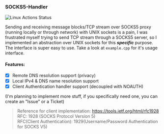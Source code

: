 ### SOCKS5-Handler
![Linux Actions Status](https://github.com/harsath/SOCKS5-Proxy-Handler/workflows/Linux/badge.svg)

Sending and receiving message blocks/TCP stream over SOCKS5 proxy (running locally or through network) with UNIX sockets is a pain, I was frustrated myself trying to send TCP stream through a SOCKS5 server, so I implemented an abstraction over UNIX sockets for this ***specific*** purpose. The interface is super easy to use. Take a look at `example.cpp` for it's usage interface.

#### Features:
- [x] Remote DNS resolution support (privacy)
- [x] Local IPv4 & DNS name resolution support
- [x] Client Authentication handler support (decoupled with NOAUTH)

(I'm planning to implement more stuff, if you specifically need one, you can create an "Issue" or a Ticket)

> Reference for client implementation: https://tools.ietf.org/html/rfc1928
	<br> RFC: 1928 (SOCKS Protocol Version 5)
	<br> RFC(Client Authentication): 1929(Username/Password Authentication for SOCKS V5)
